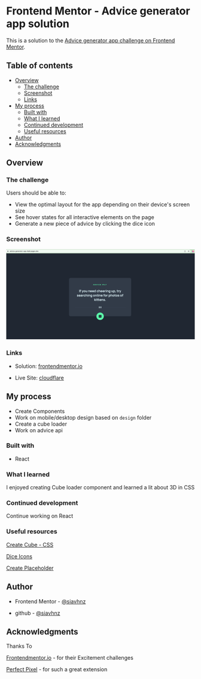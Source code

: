 # Frontend Mentor - Advice generator app solution

This is a solution to the [Advice generator app challenge on Frontend Mentor](https://www.frontendmentor.io/challenges/advice-generator-app-QdUG-13db).

## Table of contents

- [Overview](#overview)
  - [The challenge](#the-challenge)
  - [Screenshot](#screenshot)
  - [Links](#links)
- [My process](#my-process)
  - [Built with](#built-with)
  - [What I learned](#what-i-learned)
  - [Continued development](#continued-development)
  - [Useful resources](#useful-resources)
- [Author](#author)
- [Acknowledgments](#acknowledgments)

## Overview

### The challenge

Users should be able to:

- View the optimal layout for the app depending on their device's screen size
- See hover states for all interactive elements on the page
- Generate a new piece of advice by clicking the dice icon

### Screenshot

![screenshot](./screenshot/screenshot.png)

### Links

- Solution: [frontendmentor.io](https://www.frontendmentor.io/solutions/advice-generator-app-tZfR50PqAN)

- Live Site: [cloudflare](https://advice-generator-app-6q9.pages.dev/)

## My process

- Create Components
- Work on mobile/desktop design based on `design` folder
- Create a cube loader
- Work on advice api

### Built with

- React

### What I learned

I enjoyed creating Cube loader component and learned a lit about 3D in CSS

### Continued development

Continue working on React

### Useful resources

[Create Cube - CSS](https://codepen.io/desandro/pen/KRWjzm)

[Dice Icons](https://game-icons.net/tags/dice.html)

[Create Placeholder](https://medium.com/@divbydiv/css-only-content-placeholder-with-animation-aba4fc7d814)

## Author

- Frontend Mentor - [@siavhnz](https://www.frontendmentor.io/profile/siavhnz)

- github - [@siavhnz](https://www.github.com/siavhnz)

## Acknowledgments

Thanks To

[Frontendmentor.io](https://www.frontendmentor.io/challenges) - for their Excitement challenges  

[Perfect Pixel](https://chrome.google.com/webstore/detail/perfectpixel-by-welldonec/dkaagdgjmgdmbnecmcefdhjekcoceebi?hl=en) - for such a great extension
